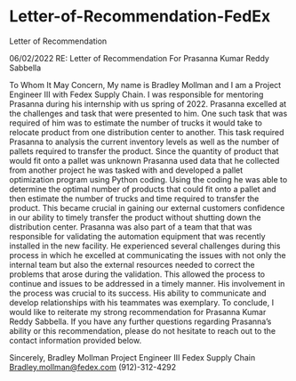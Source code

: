 # Letter-of-Recommendation-FedEx
Letter of Recommendation

06/02/2022
RE: Letter of Recommendation For Prasanna Kumar Reddy Sabbella <br>

To Whom It May Concern,
My name is Bradley Mollman and I am a Project Engineer III with Fedex Supply Chain. I was responsible
for mentoring Prasanna during his internship with us spring of 2022. Prasanna excelled at the challenges
and task that were presented to him. One such task that was required of him was to estimate the
number of trucks it would take to relocate product from one distribution center to another. This task
required Prasanna to analysis the current inventory levels as well as the number of pallets required to
transfer the product. Since the quantity of product that would fit onto a pallet was unknown Prasanna
used data that he collected from another project he was tasked with and developed a pallet
optimization program using Python coding. Using the coding he was able to determine the optimal
number of products that could fit onto a pallet and then estimate the number of trucks and time
required to transfer the product. This became crucial in gaining our external customers confidence in
our ability to timely transfer the product without shutting down the distribution center.
Prasanna was also part of a team that that was responsible for validating the automation equipment
that was recently installed in the new facility. He experienced several challenges during this process in
which he excelled at communicating the issues with not only the internal team but also the external
resources needed to correct the problems that arose during the validation. This allowed the process to
continue and issues to be addressed in a timely manner. His involvement in the process was crucial to its
success. His ability to communicate and develop relationships with his teammates was exemplary.
To conclude, I would like to reiterate my strong recommendation for Prasanna Kumar Reddy Sabbella. If
you have any further questions regarding Prasanna’s ability or this recommendation, please do not
hesitate to reach out to the contact information provided below.

Sincerely,
Bradley Mollman
Project Engineer III
Fedex Supply Chain
Bradley.mollman@fedex.com
(912)-312-4292
